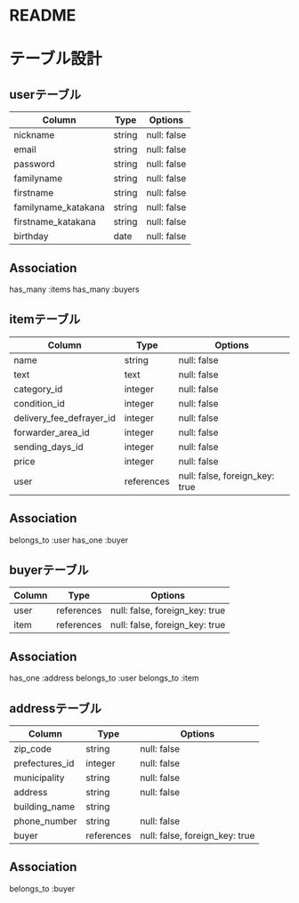 # README

# テーブル設計

## userテーブル

| Column              | Type    | Options     |
| ------------------- | ------- | ----------- |
| nickname            | string  | null: false |
| email               | string  | null: false |
| password            | string  | null: false |
| familyname          | string  | null: false |
| firstname           | string  | null: false |
| familyname_katakana | string  | null: false |
| firstname_katakana  | string  | null: false |
| birthday            | date    | null: false |


## Association

has_many :items
has_many :buyers

## itemテーブル

| Column                   | Type       | Options                        |
| ------------------------ | ---------- | ------------------------------ |
| name                     | string     | null: false                    |
| text                     | text       | null: false                    |
| category_id              | integer     | null: false                    |
| condition_id             | integer    | null: false                    |
| delivery_fee_defrayer_id | integer    | null: false                    |
| forwarder_area_id        | integer    | null: false                    |
| sending_days_id          | integer    | null: false                    |
| price                    | integer    | null: false                    |
| user                     | references | null: false, foreign_key: true |

## Association

belongs_to  :user
has_one    :buyer

## buyerテーブル

| Column          | Type       | Options                        |
| --------------- | ---------- | ------------------------------ |
| user            | references | null: false, foreign_key: true |
| item            | references | null: false, foreign_key: true |

## Association
has_one    :address
belongs_to :user
belongs_to :item

## addressテーブル

| Column         | Type       | Options                        |
| -------------- | ---------- | ------------------------------ |
| zip_code       | string     | null: false                    |
| prefectures_id | integer    | null: false                    |
| municipality   | string     | null: false                    |
| address        | string     | null: false                    |
| building_name  | string     |                                |
| phone_number   | string     | null: false                    |
| buyer          | references | null: false, foreign_key: true |

## Association
belongs_to :buyer
